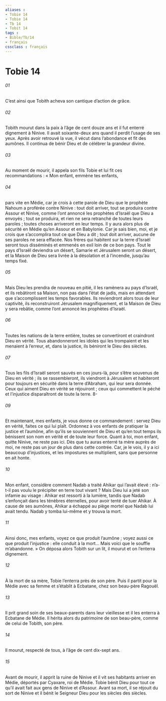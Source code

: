 ```yaml
---
aliases : 
- Tobie 14
- Tobie 14
- Tb 14
- Tobit 14
tags : 
- Bible/Tb/14
- français
cssclass : français
---
```


# Tobie 14

###### 01
C’est ainsi que Tobith acheva son cantique d’action de grâce.
###### 02
Tobith mourut dans la paix à l’âge de cent douze ans et il fut enterré dignement à Ninive. Il avait soixante-deux ans quand il perdit l’usage de ses yeux. Après avoir retrouvé la vue, il vécut dans l’abondance et fit des aumônes. Il continua de bénir Dieu et de célébrer la grandeur divine.
###### 03
Au moment de mourir, il appela son fils Tobie et lui fit ces recommandations : « Mon enfant, emmène tes enfants,
###### 04
pars vite en Médie, car je crois à cette parole de Dieu que le prophète Nahoum a proférée contre Ninive : tout doit arriver, tout se produira contre Assour et Ninive, comme l’ont annoncé les prophètes d’Israël que Dieu a envoyés ; tout se produira, et rien ne sera retranché de toutes leurs paroles ; toutes choses arriveront en leur temps. Il y aura alors plus de sécurité en Médie qu’en Assour et en Babylonie. Car je sais bien, moi, et je crois que s’accomplira tout ce que Dieu a dit ; tout doit arriver, aucune de ses paroles ne sera effacée.
Nos frères qui habitent sur la terre d’Israël seront tous disséminés et emmenés en exil loin de ce bon pays. Tout le pays d’Israël deviendra un désert, Samarie et Jérusalem seront un désert, et la Maison de Dieu sera livrée à la désolation et à l’incendie, jusqu’au temps fixé.
###### 05
Mais Dieu les prendra de nouveau en pitié, il les ramènera au pays d’Israël, et ils rebâtiront sa Maison, non pas dans l’état de jadis, mais en attendant que s’accomplissent les temps favorables. Ils reviendront alors tous de leur captivité, ils reconstruiront Jérusalem magnifiquement, et la Maison de Dieu y sera rebâtie, comme l’ont annoncé les prophètes d’Israël.
###### 06
Toutes les nations de la terre entière, toutes se convertiront et craindront Dieu en vérité. Tous abandonneront les idoles qui les trompaient et les menaient à l’erreur, et, dans la justice, ils béniront le Dieu des siècles.
###### 07
Tous les fils d’Israël seront sauvés en ces jours-là, pour s’être souvenus de Dieu en vérité ; ils se rassembleront, ils viendront à Jérusalem et habiteront pour toujours en sécurité dans la terre d’Abraham, qui leur sera donnée. Ceux qui aiment Dieu en vérité se réjouiront ; ceux qui commettent le péché et l’injustice disparaîtront de toute la terre.
8-
###### 09
Et maintenant, mes enfants, je vous donne ce commandement : servez Dieu en vérité, faites ce qui lui plaît. Ordonnez à vos enfants de pratiquer la justice et l’aumône, afin qu’ils se souviennent de Dieu et qu’en tout temps ils bénissent son nom en vérité et de toute leur force. Quant à toi, mon enfant, quitte Ninive, ne reste pas ici. Dès que tu auras enterré ta mère auprès de moi, ne reste pas un jour de plus dans cette contrée. Car, je le vois, il y a ici beaucoup d’injustices, et les impostures se multiplient, sans que personne en ait honte.
###### 10
Mon enfant, considère comment Nadab a traité Ahikar qui l’avait élevé : n’a-t-il pas voulu le précipiter en terre tout vivant ? Mais Dieu lui a jeté son infamie au visage : Ahikar est ressorti à la lumière, tandis que Nadab s’enfonçait dans les ténèbres éternelles, pour avoir tenté de tuer Ahikar. À cause de ses aumônes, Ahikar a échappé au piège mortel que Nadab lui avait tendu. Nadab y tomba lui-même et y trouva la mort.
###### 11
Ainsi donc, mes enfants, voyez ce que produit l’aumône ; voyez aussi ce que produit l’injustice : elle conduit à la mort… Mais voici que le souffle m’abandonne. »
On déposa alors Tobith sur un lit, il mourut et on l’enterra dignement.
###### 12
À la mort de sa mère, Tobie l’enterra près de son père. Puis il partit pour la Médie avec sa femme et s’établit à Ecbatane, chez son beau-père Ragouël.
###### 13
Il prit grand soin de ses beaux-parents dans leur vieillesse et il les enterra à Ecbatane de Médie. Il hérita alors du patrimoine de son beau-père, comme de celui de Tobith, son père.
###### 14
Il mourut, respecté de tous, à l’âge de cent dix-sept ans.
###### 15
Avant de mourir, il apprit la ruine de Ninive et il vit ses habitants arriver en Médie, déportés par Cyaxare, roi de Médie. Tobie bénit Dieu pour tout ce qu’il avait fait aux gens de Ninive et d’Assour. Avant sa mort, il se réjouit du sort de Ninive et il bénit le Seigneur Dieu pour les siècles des siècles.
